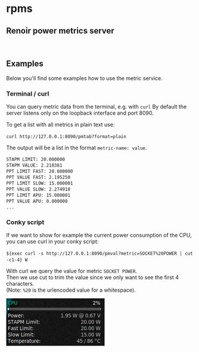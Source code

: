 # rpms
## Renoir power metrics server
</br>

## Examples

Below you'll find some examples how to use the metric service.

### Terminal / curl

You can query metric data from the terminal, e.g. with `curl`
By default the server listens only on the loopback interface and port 8090.

To get a list with all metrics in plain text use:

`curl http://127.0.0.1:8090/pmtab?format=plain`

The output will be a list in the format `metric-name: value`.


```
STAPM LIMIT: 20.000000
STAPM VALUE: 2.218381
PPT LIMIT FAST: 20.000000
PPT VALUE FAST: 2.195250
PPT LIMIT SLOW: 15.000001
PPT VALUE SLOW: 2.274918
PPT LIMIT APU: 15.000001
PPT VALUE APU: 0.000000
...
```

### Conky script

If we want to show for example the current power consumption of the CPU, you can use curl in your conky script:

`${exec curl -s http://127.0.0.1:8090/pmval?metric=SOCKET%20POWER | cut -c1-4} W`

With curl we query the value for metric `SOCKET POWER`.</br>
Then we use cut to trim the value since we only want to see the first 4 characters.</br>
(Note: `%20` is the urlencoded value for a whitespace).

![conky example](https://github.com/moson-mo/rpms/raw/main/assets/rpms_conky.png?inline=true)